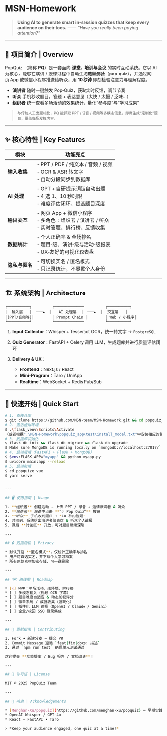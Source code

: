 # MSN-Homework

> **Using AI to generate smart in‑session quizzes that keep every audience on their toes.**
> —— *“Have you really been paying attention?”*

---

## 📖 项目简介 | Overview

PopQuiz （简称 **PQ**）是一套面向 **课堂、培训与会议** 的实时互动系统。它以 AI 为核心，能够在演讲 / 授课过程中自动生成**随堂测验**（pop‑quiz），并通过网页 App 或微信小程序推送给听众，用 **10 秒钟** 即刻检验注意力与理解程度。

* **演讲者** 随时一键触发 Pop‑Quiz，获取实时反馈，调节节奏
* **听众** 手机秒收题目，答题 + 表达意见（太快 / 太慢 / 乏味…）
* **组织者** 统一查看多场活动的效果统计，量化“参与度”与“学习成果”

> <small>与传统人工出题相比，PQ 能抓取 PPT / 语音 / 视频等多模态信息，即席生成“定制化”题目，覆盖临场发挥内容。</small>

---

## ✨ 核心特性 | Key Features

| 模块        | 功能亮点                                                             |
| --------- | ---------------------------------------------------------------- |
| **输入收集**  | ‑ PPT / PDF / 纯文本 / 音频 / 视频 <br>‑ OCR & ASR 转文字 <br>‑ 自动分段同步到数据库 |
| **AI 处理** | ‑ GPT + 自研提示词链自动出题 <br>‑ 4 选 1、10 秒时限 <br>‑ 难度评估闭环，提高题目深度        |
| **输出交互**  | ‑ 网页 App + 微信小程序 <br>‑ 多角色：组织者 / 演讲者 / 听众 <br>‑ 实时答题、排行榜、反馈收集    |
| **数据统计**  | ‑ 个人正确率 & 全场排名 <br>‑ 题目‑级、演讲‑级与活动‑级报表 <br>‑ UX‑友好的可视化仪表盘         |
| **隐私与匿名** | ‑ 可切换实名 / 匿名模式 <br>‑ 只记录统计，不暴露个人身份                               |

---

## 🏗️ 系统架构 | Architecture

```
┌──────────┐         ┌─────────────┐         ┌──────────┐
│  输入层   │  ───►  │   AI 处理层  │  ───►  │  交互层   │
│(PPT/音频等)│        │ Prompt Chain │        │ Web / 小程序│
└──────────┘         └─────────────┘         └──────────┘
```

1. **Input Collector**：Whisper + Tesseract OCR，统一转文字 → `PostgreSQL`
2. **Quiz Generator**：FastAPI + Celery 调用 LLM，生成题库并进行质量评估闭环
3. **Delivery & UX**：

   * **Frontend**：Next.js / React
   * **Mini‑Program**：Taro / UniApp
   * **Realtime**：WebSocket + Redis Pub/Sub

---

## 🚀 快速开始 | Quick Start

```bash
# 1. 克隆仓库
$ git clone https://github.com/MSN-team/MSN-Homework.git && cd popquiz_app
# 2. 激活虚拟环境
$ .\flask_venv\Scripts\Activate
（或者根据".\MSN-Homework\popquiz_app\test\install_model.txt"中安装相应的包）
# 3. 数据库初始化
$ flask db init && flask db migrate && flask db upgrade
$ Make sure MongoDB is running locally on `mongodb://localhost:27017/`.
# 4. 启动后端（FastAPI + Flask + MongoDB）
$ $env:FLASK_APP="myapp" && python myapp.py 
$ uvicorn main:app --reload
# 5. 启动前端
$ cd popquize_vue
$ yarn serve


---

## 🖥️ 使用指南 | Usage

1. **组织者** 创建活动 → 上传 PPT / 录音 → 邀请演讲者 & 听众
2. **演讲者** 演讲中点击 **“💡 Pop Quiz”** 按钮
3. **听众** 手机收到题目 → *10 秒内答题*
4. 时间到，系统给出演讲者仪表盘 & 听众个人战报
5. 课后 **讨论区** 开放，可对题目继续深聊

---

## 🔒 数据隐私 | Privacy

* 默认开启 **匿名模式**，仅统计正确率与排名
* 用户可自选实名，并下载个人学习档案
* 所有原始素材加密存储，可一键删除

---

## 🗺️ 路线图 | Roadmap

* [x] MVP：单场活动、选择题、排行榜
* [ ] 多模态输入（视频 OCR 字幕）
* [ ] 题目难度自适应 & 动态加权评分
* [ ] 徽章系统 / 成就收集（游戏化）
* [ ] 插件化 LLM 选择（OpenAI / Claude / Gemini）
* [ ] 企业/校园 SSO 登录集成

---

## 🤝 贡献指南 | Contributing

1. Fork ➜ 新建分支 ➜ 提交 PR
2. Commit Message 遵循 `feat|fix|docs: 描述`
3. 通过 `npm run test` 确保单元测试通过

欢迎提交 **功能提案 / Bug 报告 / 文档改进**！

---

## 📜 许可证 | License

MIT © 2025 PopQuiz Team

---

## 🙏 鸣谢 | Acknowledgements

* [Menghan‑Xu/popquiz](https://github.com/menghan-xu/popquiz) — 早期实践样例
* OpenAI Whisper / GPT‑4o
* React • FastAPI • Taro

> *Keep your audience engaged, one quiz at a time!*
